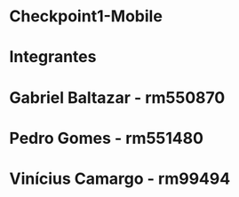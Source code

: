 # Checkpoint1-Mobile

# Integrantes 

# Gabriel Baltazar - rm550870
# Pedro Gomes - rm551480
# Vinícius Camargo - rm99494

